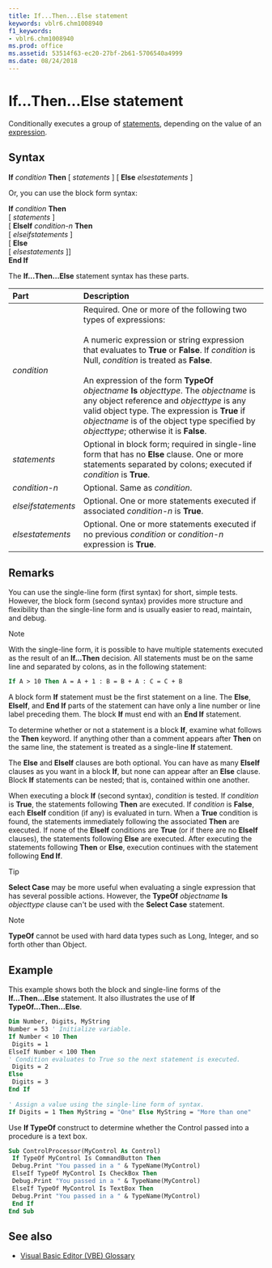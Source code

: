 ```yaml
---
title: If...Then...Else statement
keywords: vblr6.chm1008940
f1_keywords:
- vblr6.chm1008940
ms.prod: office
ms.assetid: 53514f63-ec20-27bf-2b61-5706540a4999
ms.date: 08/24/2018
---
```



# If...Then...Else statement

Conditionally executes a group of [statements](../../Glossary/vbe-glossary.md#statement), depending on the value of an [expression](../../Glossary/vbe-glossary.md#expression).

## Syntax

**If** _condition_ **Then** [ _statements_ ] [ **Else** _elsestatements_ ]

Or, you can use the block form syntax:

**If** _condition_ **Then** <br/>
[ _statements_ ] <br/>
[ **ElseIf** _condition-n_ **Then** <br/>
[ _elseifstatements_ ] <br/>
[ **Else** <br/>
[ _elsestatements_ ]] <br/>
**End If** <br/>

The **If...Then...Else** statement syntax has these parts.


|Part|Description|
|:-----|:-----|
| _condition_|Required. One or more of the following two types of expressions: <br/><br/>A numeric expression or string expression that evaluates to **True** or **False**. If _condition_ is Null, _condition_ is treated as **False**.<br/><br/>An expression of the form **TypeOf** _objectname_ **Is** _objecttype_. The _objectname_ is any object reference and _objecttype_ is any valid object type.  The expression is **True** if _objectname_ is of the object type specified by _objecttype_; otherwise it is **False**.| 
| _statements_|Optional in block form; required in single-line form that has no **Else** clause. One or more statements separated by colons; executed if _condition_ is **True**.|
| _condition-n_|Optional. Same as  _condition_.|
| _elseifstatements_|Optional. One or more statements executed if associated  _condition-n_ is **True**.|
| _elsestatements_|Optional. One or more statements executed if no previous  _condition_ or _condition-n_ expression is **True**.|

## Remarks

You can use the single-line form (first syntax) for short, simple tests. However, the block form (second syntax) provides more structure and flexibility than the single-line form and is usually easier to read, maintain, and debug.

> [!NOTE] 
> With the single-line form, it is possible to have multiple statements executed as the result of an **If...Then** decision. All statements must be on the same line and separated by colons, as in the following statement:

```vb
If A > 10 Then A = A + 1 : B = B + A : C = C + B 

```


A block form **If** statement must be the first statement on a line. The **Else**, **ElseIf**, and **End If** parts of the statement can have only a line number or line label preceding them. The block **If** must end with an **End If** statement.

To determine whether or not a statement is a block **If**, examine what follows the **Then** keyword. If anything other than a comment appears after **Then** on the same line, the statement is treated as a single-line **If** statement.

The **Else** and **ElseIf** clauses are both optional. You can have as many **ElseIf** clauses as you want in a block **If**, but none can appear after an **Else** clause. Block **If** statements can be nested; that is, contained within one another.

When executing a block **If** (second syntax), _condition_ is tested. If _condition_ is **True**, the statements following **Then** are executed. If _condition_ is **False**, each **ElseIf** condition (if any) is evaluated in turn. When a **True** condition is found, the statements immediately following the associated **Then** are executed. If none of the **ElseIf** conditions are **True** (or if there are no **ElseIf** clauses), the statements following **Else** are executed. After executing the statements following **Then** or **Else**, execution continues with the statement following **End If**.

> [!TIP] 
> **Select Case** may be more useful when evaluating a single expression that has several possible actions. However, the **TypeOf** _objectname_ **Is** _objecttype_ clause can't be used with the **Select Case** statement.

> [!NOTE] 
> **TypeOf** cannot be used with hard data types such as Long, Integer, and so forth other than Object.


## Example

This example shows both the block and single-line forms of the **If...Then...Else** statement. It also illustrates the use of **If TypeOf...Then...Else**.


```vb
Dim Number, Digits, MyString 
Number = 53 ' Initialize variable. 
If Number < 10 Then 
 Digits = 1 
ElseIf Number < 100 Then 
' Condition evaluates to True so the next statement is executed. 
 Digits = 2 
Else 
 Digits = 3 
End If 
 
' Assign a value using the single-line form of syntax. 
If Digits = 1 Then MyString = "One" Else MyString = "More than one" 

```

Use **If TypeOf** construct to determine whether the Control passed into a procedure is a text box.

```vb
Sub ControlProcessor(MyControl As Control) 
 If TypeOf MyControl Is CommandButton Then 
 Debug.Print "You passed in a " & TypeName(MyControl) 
 ElseIf TypeOf MyControl Is CheckBox Then 
 Debug.Print "You passed in a " & TypeName(MyControl) 
 ElseIf TypeOf MyControl Is TextBox Then 
 Debug.Print "You passed in a " & TypeName(MyControl) 
 End If 
End Sub
```

## See also

- [Visual Basic Editor (VBE) Glossary](../../Glossary/vbe-glossary.md)


